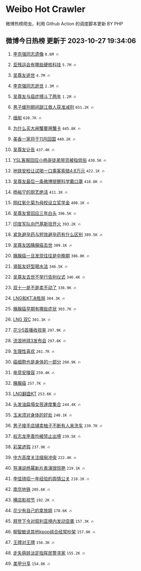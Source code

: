 # Weibo Hot Crawler 



微博热榜爬虫，利用 Github Action 的调度脚本更新 BY PHP 


## 微博今日热榜 更新于 2023-10-27 19:34:06 
1. [李克强同志遗像](https://s.weibo.com/weibo?q=%E6%9D%8E%E5%85%8B%E5%BC%BA%E5%90%8C%E5%BF%97%E9%81%97%E5%83%8F&t=31&band_rank=2&Refer=top) `8.6M 🔥` 

1. [亚残运会有哪些硬核科技](https://s.weibo.com/weibo?q=%23%E4%BA%9A%E6%AE%8B%E8%BF%90%E4%BC%9A%E6%9C%89%E5%93%AA%E4%BA%9B%E7%A1%AC%E6%A0%B8%E7%A7%91%E6%8A%80%23&t=31&band_rank=3&Refer=top) `5.7M 🔥` 

1. [吴尊友逝世](https://s.weibo.com/weibo?q=%23%E5%90%B4%E5%B0%8A%E5%8F%8B%E9%80%9D%E4%B8%96%23&t=31&band_rank=4&Refer=top) `4.7M 🔥` 

1. [李克强同志逝世](https://s.weibo.com/weibo?q=%23%E6%9D%8E%E5%85%8B%E5%BC%BA%E5%90%8C%E5%BF%97%E9%80%9D%E4%B8%96%23&t=31&band_rank=5&Refer=top) `2.3M 🔥` 

1. [吴尊友与癌症搏斗了两年](https://s.weibo.com/weibo?q=%23%E5%90%B4%E5%B0%8A%E5%8F%8B%E4%B8%8E%E7%99%8C%E7%97%87%E6%90%8F%E6%96%97%E4%BA%86%E4%B8%A4%E5%B9%B4%23&t=31&band_rank=6&Refer=top) `1.2M 🔥` 

1. [男子缓刑期间跳江救人获准减刑](https://s.weibo.com/weibo?q=%23%E7%94%B7%E5%AD%90%E7%BC%93%E5%88%91%E6%9C%9F%E9%97%B4%E8%B7%B3%E6%B1%9F%E6%95%91%E4%BA%BA%E8%8E%B7%E5%87%86%E5%87%8F%E5%88%91%23&t=31&band_rank=7&Refer=top) `651.2K 🔥` 

1. [缅甸](https://s.weibo.com/weibo?q=%E7%BC%85%E7%94%B8&t=31&band_rank=8&Refer=top) `620.7K 🔥` 

1. [为什么买大闸蟹要用蟹卡](https://s.weibo.com/weibo?q=%23%E4%B8%BA%E4%BB%80%E4%B9%88%E4%B9%B0%E5%A4%A7%E9%97%B8%E8%9F%B9%E8%A6%81%E7%94%A8%E8%9F%B9%E5%8D%A1%23&t=31&band_rank=9&Refer=top) `445.8K 🔥` 

1. [美香一家将于11月回国](https://s.weibo.com/weibo?q=%23%E7%BE%8E%E9%A6%99%E4%B8%80%E5%AE%B6%E5%B0%86%E4%BA%8E11%E6%9C%88%E5%9B%9E%E5%9B%BD%23&t=31&band_rank=10&Refer=top) `440.2K 🔥` 

1. [吴尊友讣告](https://s.weibo.com/weibo?q=%23%E5%90%B4%E5%B0%8A%E5%8F%8B%E8%AE%A3%E5%91%8A%23&t=31&band_rank=11&Refer=top) `437.4K 🔥` 

1. [YSL客服回应小杨哥徒弟带货被指低俗](https://s.weibo.com/weibo?q=%23YSL%E5%AE%A2%E6%9C%8D%E5%9B%9E%E5%BA%94%E5%B0%8F%E6%9D%A8%E5%93%A5%E5%BE%92%E5%BC%9F%E5%B8%A6%E8%B4%A7%E8%A2%AB%E6%8C%87%E4%BD%8E%E4%BF%97%23&t=31&band_rank=12&Refer=top) `430.5K 🔥` 

1. [地铁安检让试喝一口乘客索赔4.8万元](https://s.weibo.com/weibo?q=%23%E5%9C%B0%E9%93%81%E5%AE%89%E6%A3%80%E8%AE%A9%E8%AF%95%E5%96%9D%E4%B8%80%E5%8F%A3%E4%B9%98%E5%AE%A2%E7%B4%A2%E8%B5%944.8%E4%B8%87%E5%85%83%23&t=31&band_rank=13&Refer=top) `422.1K 🔥` 

1. [吴尊友最后一条微博提醒科学戴口罩](https://s.weibo.com/weibo?q=%23%E5%90%B4%E5%B0%8A%E5%8F%8B%E6%9C%80%E5%90%8E%E4%B8%80%E6%9D%A1%E5%BE%AE%E5%8D%9A%E6%8F%90%E9%86%92%E7%A7%91%E5%AD%A6%E6%88%B4%E5%8F%A3%E7%BD%A9%23&t=31&band_rank=14&Refer=top) `418.8K 🔥` 

1. [杨祐宁的厨艺绝活](https://s.weibo.com/weibo?q=%23%E6%9D%A8%E7%A5%90%E5%AE%81%E7%9A%84%E5%8E%A8%E8%89%BA%E7%BB%9D%E6%B4%BB%23&t=31&band_rank=15&Refer=top) `411.1K 🔥` 

1. [网红氧化菊为母校设立奖学金](https://s.weibo.com/weibo?q=%23%E7%BD%91%E7%BA%A2%E6%B0%A7%E5%8C%96%E8%8F%8A%E4%B8%BA%E6%AF%8D%E6%A0%A1%E8%AE%BE%E7%AB%8B%E5%A5%96%E5%AD%A6%E9%87%91%23&t=31&band_rank=16&Refer=top) `408.1K 🔥` 

1. [吴尊友曾回应三年白头](https://s.weibo.com/weibo?q=%23%E5%90%B4%E5%B0%8A%E5%8F%8B%E6%9B%BE%E5%9B%9E%E5%BA%94%E4%B8%89%E5%B9%B4%E7%99%BD%E5%A4%B4%23&t=31&band_rank=17&Refer=top) `396.5K 🔥` 

1. [印度军队向巴基斯坦开火](https://s.weibo.com/weibo?q=%23%E5%8D%B0%E5%BA%A6%E5%86%9B%E9%98%9F%E5%90%91%E5%B7%B4%E5%9F%BA%E6%96%AF%E5%9D%A6%E5%BC%80%E7%81%AB%23&t=31&band_rank=18&Refer=top) `393.2K 🔥` 

1. [紧急避孕药与短效避孕药有什么区别](https://s.weibo.com/weibo?q=%E7%B4%A7%E6%80%A5%E9%81%BF%E5%AD%95%E8%8D%AF%E4%B8%8E%E7%9F%AD%E6%95%88%E9%81%BF%E5%AD%95%E8%8D%AF%E6%9C%89%E4%BB%80%E4%B9%88%E5%8C%BA%E5%88%AB&t=31&band_rank=19&Refer=top) `389.5K 🔥` 

1. [吴尊友因胰腺癌去世](https://s.weibo.com/weibo?q=%23%E5%90%B4%E5%B0%8A%E5%8F%8B%E5%9B%A0%E8%83%B0%E8%85%BA%E7%99%8C%E5%8E%BB%E4%B8%96%23&t=31&band_rank=20&Refer=top) `389.1K 🔥` 

1. [胰腺癌一旦发现往往是中晚期](https://s.weibo.com/weibo?q=%23%E8%83%B0%E8%85%BA%E7%99%8C%E4%B8%80%E6%97%A6%E5%8F%91%E7%8E%B0%E5%BE%80%E5%BE%80%E6%98%AF%E4%B8%AD%E6%99%9A%E6%9C%9F%23&t=31&band_rank=21&Refer=top) `386.0K 🔥` 

1. [肾脏友好型喝水法](https://s.weibo.com/weibo?q=%23%E8%82%BE%E8%84%8F%E5%8F%8B%E5%A5%BD%E5%9E%8B%E5%96%9D%E6%B0%B4%E6%B3%95%23&t=31&band_rank=22&Refer=top) `346.5K 🔥` 

1. [吴尊友去世不举行告别仪式](https://s.weibo.com/weibo?q=%23%E5%90%B4%E5%B0%8A%E5%8F%8B%E5%8E%BB%E4%B8%96%E4%B8%8D%E4%B8%BE%E8%A1%8C%E5%91%8A%E5%88%AB%E4%BB%AA%E5%BC%8F%23&t=31&band_rank=23&Refer=top) `346.4K 🔥` 

1. [双十一是不是卖不动了](https://s.weibo.com/weibo?q=%23%E5%8F%8C%E5%8D%81%E4%B8%80%E6%98%AF%E4%B8%8D%E6%98%AF%E5%8D%96%E4%B8%8D%E5%8A%A8%E4%BA%86%23&t=31&band_rank=24&Refer=top) `336.9K 🔥` 

1. [LNG和KT决胜局](https://s.weibo.com/weibo?q=%23LNG%E5%92%8CKT%E5%86%B3%E8%83%9C%E5%B1%80%23&t=31&band_rank=25&Refer=top) `304.3K 🔥` 

1. [胰腺癌早期有哪些症状](https://s.weibo.com/weibo?q=%23%E8%83%B0%E8%85%BA%E7%99%8C%E6%97%A9%E6%9C%9F%E6%9C%89%E5%93%AA%E4%BA%9B%E7%97%87%E7%8A%B6%23&t=31&band_rank=26&Refer=top) `303.7K 🔥` 

1. [LNG 双C](https://s.weibo.com/weibo?q=LNG%20%E5%8F%8CC&t=31&band_rank=27&Refer=top) `301.1K 🔥` 

1. [花少5首播收视率](https://s.weibo.com/weibo?q=%23%E8%8A%B1%E5%B0%915%E9%A6%96%E6%92%AD%E6%94%B6%E8%A7%86%E7%8E%87%23&t=31&band_rank=28&Refer=top) `297.9K 🔥` 

1. [流浪地球3发布会](https://s.weibo.com/weibo?q=%E6%B5%81%E6%B5%AA%E5%9C%B0%E7%90%833%E5%8F%91%E5%B8%83%E4%BC%9A&t=31&band_rank=29&Refer=top) `297.6K 🔥` 

1. [生理性喜欢](https://s.weibo.com/weibo?q=%E7%94%9F%E7%90%86%E6%80%A7%E5%96%9C%E6%AC%A2&t=31&band_rank=30&Refer=top) `261.7K 🔥` 

1. [癌细胞也是身体的一部分](https://s.weibo.com/weibo?q=%E7%99%8C%E7%BB%86%E8%83%9E%E4%B9%9F%E6%98%AF%E8%BA%AB%E4%BD%93%E7%9A%84%E4%B8%80%E9%83%A8%E5%88%86&t=31&band_rank=31&Refer=top) `260.9K 🔥` 

1. [电竞安陵容](https://s.weibo.com/weibo?q=%E7%94%B5%E7%AB%9E%E5%AE%89%E9%99%B5%E5%AE%B9&t=31&band_rank=32&Refer=top) `259.4K 🔥` 

1. [胰腺癌](https://s.weibo.com/weibo?q=%E8%83%B0%E8%85%BA%E7%99%8C&t=31&band_rank=33&Refer=top) `257.7K 🔥` 

1. [LNG翻盘KT](https://s.weibo.com/weibo?q=%23LNG%E7%BF%BB%E7%9B%98KT%23&t=31&band_rank=34&Refer=top) `253.6K 🔥` 

1. [头发油扁塌女孩速度集合](https://s.weibo.com/weibo?q=%E5%A4%B4%E5%8F%91%E6%B2%B9%E6%89%81%E5%A1%8C%E5%A5%B3%E5%AD%A9%E9%80%9F%E5%BA%A6%E9%9B%86%E5%90%88&t=31&band_rank=35&Refer=top) `244.4K 🔥` 

1. [玉米须对身体的好处](https://s.weibo.com/weibo?q=%E7%8E%89%E7%B1%B3%E9%A1%BB%E5%AF%B9%E8%BA%AB%E4%BD%93%E7%9A%84%E5%A5%BD%E5%A4%84&t=31&band_rank=36&Refer=top) `240.1K 🔥` 

1. [男子接手店铺卖柚子不断有人来洗车](https://s.weibo.com/weibo?q=%23%E7%94%B7%E5%AD%90%E6%8E%A5%E6%89%8B%E5%BA%97%E9%93%BA%E5%8D%96%E6%9F%9A%E5%AD%90%E4%B8%8D%E6%96%AD%E6%9C%89%E4%BA%BA%E6%9D%A5%E6%B4%97%E8%BD%A6%23&t=31&band_rank=37&Refer=top) `239.7K 🔥` 

1. [权志龙李善均被禁止出境](https://s.weibo.com/weibo?q=%23%E6%9D%83%E5%BF%97%E9%BE%99%E6%9D%8E%E5%96%84%E5%9D%87%E8%A2%AB%E7%A6%81%E6%AD%A2%E5%87%BA%E5%A2%83%23&t=31&band_rank=38&Refer=top) `239.5K 🔥` 

1. [彩棠遮瑕](https://s.weibo.com/weibo?q=%E5%BD%A9%E6%A3%A0%E9%81%AE%E7%91%95&t=31&band_rank=39&Refer=top) `237.9K 🔥` 

1. [中方高度关注缅甸冲突](https://s.weibo.com/weibo?q=%23%E4%B8%AD%E6%96%B9%E9%AB%98%E5%BA%A6%E5%85%B3%E6%B3%A8%E7%BC%85%E7%94%B8%E5%86%B2%E7%AA%81%23&t=31&band_rank=40&Refer=top) `222.4K 🔥` 

1. [导演说杨幂新片表演很惊艳](https://s.weibo.com/weibo?q=%23%E5%AF%BC%E6%BC%94%E8%AF%B4%E6%9D%A8%E5%B9%82%E6%96%B0%E7%89%87%E8%A1%A8%E6%BC%94%E5%BE%88%E6%83%8A%E8%89%B3%23&t=31&band_rank=41&Refer=top) `219.1K 🔥` 

1. [李佳琦招一年经验的舆情公关](https://s.weibo.com/weibo?q=%23%E6%9D%8E%E4%BD%B3%E7%90%A6%E6%8B%9B%E4%B8%80%E5%B9%B4%E7%BB%8F%E9%AA%8C%E7%9A%84%E8%88%86%E6%83%85%E5%85%AC%E5%85%B3%23&t=31&band_rank=42&Refer=top) `218.1K 🔥` 

1. [南京地铁](https://s.weibo.com/weibo?q=%E5%8D%97%E4%BA%AC%E5%9C%B0%E9%93%81&t=31&band_rank=43&Refer=top) `205.6K 🔥` 

1. [横店影视节](https://s.weibo.com/weibo?q=%E6%A8%AA%E5%BA%97%E5%BD%B1%E8%A7%86%E8%8A%82&t=31&band_rank=44&Refer=top) `192.2K 🔥` 

1. [花少有自己的拿放姐](https://s.weibo.com/weibo?q=%23%E8%8A%B1%E5%B0%91%E6%9C%89%E8%87%AA%E5%B7%B1%E7%9A%84%E6%8B%BF%E6%94%BE%E5%A7%90%23&t=31&band_rank=45&Refer=top) `170.6K 🔥` 

1. [拜登下令对叙利亚境内发动空袭](https://s.weibo.com/weibo?q=%23%E6%8B%9C%E7%99%BB%E4%B8%8B%E4%BB%A4%E5%AF%B9%E5%8F%99%E5%88%A9%E4%BA%9A%E5%A2%83%E5%86%85%E5%8F%91%E5%8A%A8%E7%A9%BA%E8%A2%AD%23&t=31&band_rank=46&Refer=top) `157.3K 🔥` 

1. [柳智敏说其他kpop组合经常吵架](https://s.weibo.com/weibo?q=%23%E6%9F%B3%E6%99%BA%E6%95%8F%E8%AF%B4%E5%85%B6%E4%BB%96kpop%E7%BB%84%E5%90%88%E7%BB%8F%E5%B8%B8%E5%90%B5%E6%9E%B6%23&t=31&band_rank=47&Refer=top) `157.0K 🔥` 

1. [王牌对王牌](https://s.weibo.com/weibo?q=%E7%8E%8B%E7%89%8C%E5%AF%B9%E7%8E%8B%E7%89%8C&t=31&band_rank=48&Refer=top) `156.3K 🔥` 

1. [走失萌娃淡定指挥民警寻家](https://s.weibo.com/weibo?q=%23%E8%B5%B0%E5%A4%B1%E8%90%8C%E5%A8%83%E6%B7%A1%E5%AE%9A%E6%8C%87%E6%8C%A5%E6%B0%91%E8%AD%A6%E5%AF%BB%E5%AE%B6%23&t=31&band_rank=49&Refer=top) `155.2K 🔥` 

1. [美甲分享](https://s.weibo.com/weibo?q=%E7%BE%8E%E7%94%B2%E5%88%86%E4%BA%AB&t=31&band_rank=50&Refer=top) `154.8K 🔥` 


